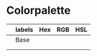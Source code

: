 # Colorpalette

|                        | labels | Hex | RGB | HSL |
| ---------------------- | ------ | --- | --- | --- |
| [](../assets/base.png) | Base   |     |     |     |
|                        |        |     |     |     |
|                        |        |     |     |     |

